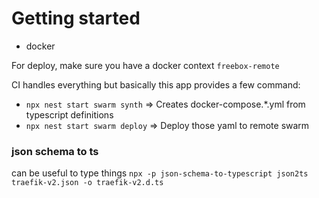 # Getting started

- docker

For deploy, make sure you have a docker context `freebox-remote`

CI handles everything but basically this app provides a few command:

- `npx nest start swarm synth` => Creates docker-compose.\*.yml from typescript definitions
- `npx nest start swarm deploy` => Deploy those yaml to remote swarm

### json schema to ts

can be useful to type things
`npx -p json-schema-to-typescript json2ts traefik-v2.json -o traefik-v2.d.ts`
